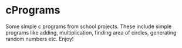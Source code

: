 # cPrograms
Some simple c programs from school projects.
These include simple programs like adding, multiplication, finding area of circles, generating random numbers etc. Enjoy!
